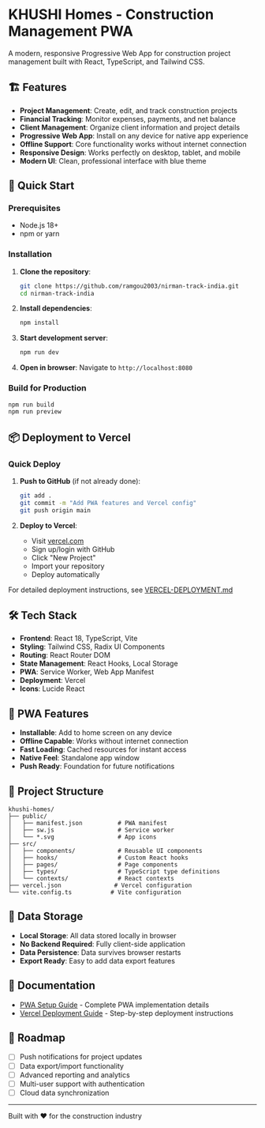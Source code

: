 # KHUSHI Homes - Construction Management PWA

A modern, responsive Progressive Web App for construction project management built with React, TypeScript, and Tailwind CSS.

## 🏗️ Features

- **Project Management**: Create, edit, and track construction projects
- **Financial Tracking**: Monitor expenses, payments, and net balance
- **Client Management**: Organize client information and project details
- **Progressive Web App**: Install on any device for native app experience
- **Offline Support**: Core functionality works without internet connection
- **Responsive Design**: Works perfectly on desktop, tablet, and mobile
- **Modern UI**: Clean, professional interface with blue theme

## 🚀 Quick Start

### Prerequisites
- Node.js 18+
- npm or yarn

### Installation

1. **Clone the repository**:
   ```bash
   git clone https://github.com/ramgou2003/nirman-track-india.git
   cd nirman-track-india
   ```

2. **Install dependencies**:
   ```bash
   npm install
   ```

3. **Start development server**:
   ```bash
   npm run dev
   ```

4. **Open in browser**:
   Navigate to `http://localhost:8080`

### Build for Production

```bash
npm run build
npm run preview
```

## 📦 Deployment to Vercel

### Quick Deploy

1. **Push to GitHub** (if not already done):
   ```bash
   git add .
   git commit -m "Add PWA features and Vercel config"
   git push origin main
   ```

2. **Deploy to Vercel**:
   - Visit [vercel.com](https://vercel.com)
   - Sign up/login with GitHub
   - Click "New Project"
   - Import your repository
   - Deploy automatically

For detailed deployment instructions, see [VERCEL-DEPLOYMENT.md](./VERCEL-DEPLOYMENT.md)

## 🛠️ Tech Stack

- **Frontend**: React 18, TypeScript, Vite
- **Styling**: Tailwind CSS, Radix UI Components
- **Routing**: React Router DOM
- **State Management**: React Hooks, Local Storage
- **PWA**: Service Worker, Web App Manifest
- **Deployment**: Vercel
- **Icons**: Lucide React

## 📱 PWA Features

- **Installable**: Add to home screen on any device
- **Offline Capable**: Works without internet connection
- **Fast Loading**: Cached resources for instant access
- **Native Feel**: Standalone app window
- **Push Ready**: Foundation for future notifications

## 📁 Project Structure

```
khushi-homes/
├── public/
│   ├── manifest.json          # PWA manifest
│   ├── sw.js                  # Service worker
│   └── *.svg                  # App icons
├── src/
│   ├── components/            # Reusable UI components
│   ├── hooks/                 # Custom React hooks
│   ├── pages/                 # Page components
│   ├── types/                 # TypeScript type definitions
│   └── contexts/              # React contexts
├── vercel.json               # Vercel configuration
└── vite.config.ts           # Vite configuration
```

## 💾 Data Storage

- **Local Storage**: All data stored locally in browser
- **No Backend Required**: Fully client-side application
- **Data Persistence**: Data survives browser restarts
- **Export Ready**: Easy to add data export features

## 📄 Documentation

- [PWA Setup Guide](./PWA-SETUP.md) - Complete PWA implementation details
- [Vercel Deployment Guide](./VERCEL-DEPLOYMENT.md) - Step-by-step deployment instructions

## 🎯 Roadmap

- [ ] Push notifications for project updates
- [ ] Data export/import functionality
- [ ] Advanced reporting and analytics
- [ ] Multi-user support with authentication
- [ ] Cloud data synchronization

---

Built with ❤️ for the construction industry
